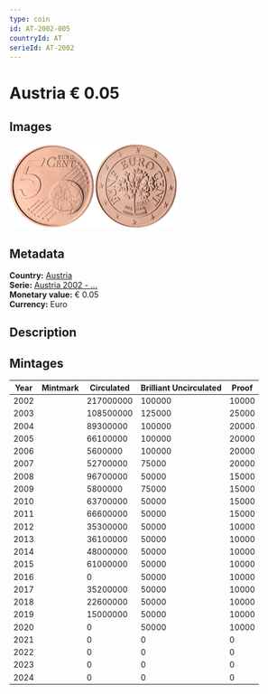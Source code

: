```yaml
---
type: coin
id: AT-2002-005
countryId: AT
serieId: AT-2002
---
```


# Austria € 0.05

## Images

<img src="../../../Images/common-2002-005.png" height="150" alt="Front image"><img src="Images/austria-2002-005.png" height="150" alt="Back image">

## Metadata

**Country:** [Austria](../index.md)\
**Serie:** [Austria 2002 - ...](index.md)\
**Monetary value:** € 0.05\
**Currency:** Euro

## Description


## Mintages

| Year | Mintmark | Circulated | Brilliant Uncirculated | Proof |
| ---- | -------- | ---------- | ---------------------- | ----- |
| 2002 |  | 217000000| 100000 | 10000 |
| 2003 |  | 108500000| 125000 | 25000 |
| 2004 |  | 89300000| 100000 | 20000 |
| 2005 |  | 66100000| 100000 | 20000 |
| 2006 |  | 5600000| 100000 | 20000 |
| 2007 |  | 52700000| 75000 | 20000 |
| 2008 |  | 96700000| 50000 | 15000 |
| 2009 |  | 5800000| 75000 | 15000 |
| 2010 |  | 63700000| 50000 | 15000 |
| 2011 |  | 66600000| 50000 | 15000 |
| 2012 |  | 35300000| 50000 | 10000 |
| 2013 |  | 36100000| 50000 | 10000 |
| 2014 |  | 48000000| 50000 | 10000 |
| 2015 |  | 61000000| 50000 | 10000 |
| 2016 |  | 0| 50000 | 10000 |
| 2017 |  | 35200000| 50000 | 10000 |
| 2018 |  | 22600000| 50000 | 10000 |
| 2019 |  | 15000000| 50000 | 10000 |
| 2020 |  | 0| 50000 | 10000 |
| 2021 |  | 0 | 0 | 0 |
| 2022 |  | 0 | 0 | 0 |
| 2023 |  | 0 | 0 | 0 |
| 2024 |  | 0 | 0 | 0 |
